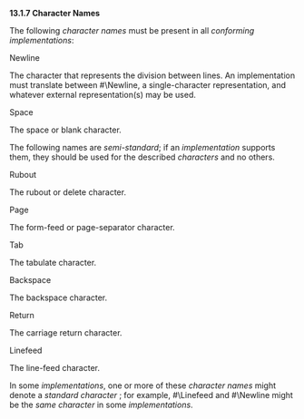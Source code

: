 **13.1.7 Character Names** 

The following *character names* must be present in all *conforming implementations*: 

Newline 

The character that represents the division between lines. An implementation must translate between #\Newline, a single-character representation, and whatever external representation(s) may be used. 

Space 

The space or blank character. 

The following names are *semi-standard*; if an *implementation* supports them, they should be used for the described *characters* and no others. 

Rubout 

The rubout or delete character. 

Page 

The form-feed or page-separator character. 

Tab 

The tabulate character. 

Backspace 

The backspace character. 

Return 

The carriage return character. 

Linefeed 

The line-feed character. 

In some *implementations*, one or more of these *character names* might denote a *standard character* ; for example, #\Linefeed and #\Newline might be the *same character* in some *implementations*. 



 

 

